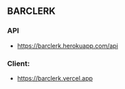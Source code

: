## BARCLERK
### API
- https://barclerk.herokuapp.com/api
### Client: 
- https://barclerk.vercel.app
